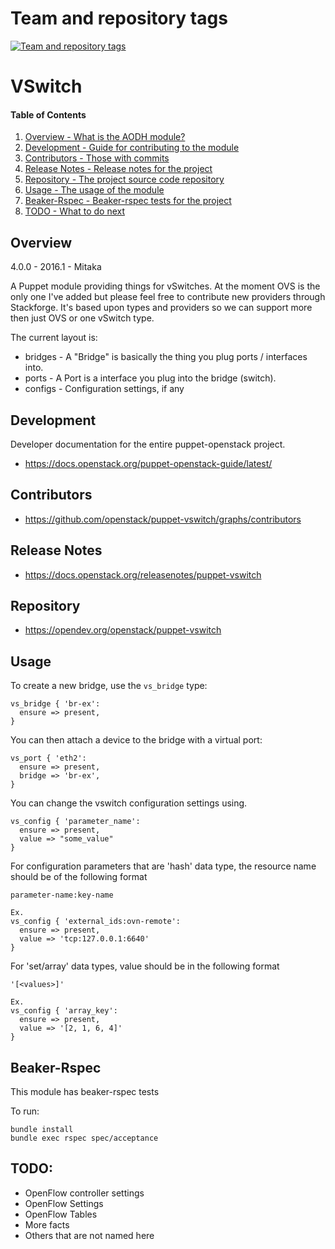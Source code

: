 Team and repository tags
========================

[![Team and repository tags](https://governance.openstack.org/tc/badges/puppet-vswitch.svg)](https://governance.openstack.org/tc/reference/tags/index.html)

<!-- Change things from this point on -->

VSwitch
====

#### Table of Contents

1. [Overview - What is the AODH module?](#overview)
2. [Development - Guide for contributing to the module](#development)
3. [Contributors - Those with commits](#contributors)
4. [Release Notes - Release notes for the project](#release-notes)
5. [Repository - The project source code repository](#repository)
6. [Usage - The usage of the module](#usage)
7. [Beaker-Rspec - Beaker-rspec tests for the project](#beaker-rpsec)
8. [TODO - What to do next](#todo)

Overview
--------

4.0.0 - 2016.1 - Mitaka

A Puppet module providing things for vSwitches. At the moment OVS is the only
one I've added but please feel free to contribute new providers through
Stackforge. It's based upon types and providers so we can support more then just
OVS or one vSwitch type.

The current layout is:

* bridges - A "Bridge" is basically the thing you plug ports / interfaces into.
* ports - A Port is a interface you plug into the bridge (switch).
* configs - Configuration settings, if any

Development
-----------

Developer documentation for the entire puppet-openstack project.

* https://docs.openstack.org/puppet-openstack-guide/latest/

Contributors
------------

* https://github.com/openstack/puppet-vswitch/graphs/contributors

Release Notes
-------------

* https://docs.openstack.org/releasenotes/puppet-vswitch

Repository
-------------

* https://opendev.org/openstack/puppet-vswitch

Usage
-------------
To create a new bridge, use the `vs_bridge` type:

```
vs_bridge { 'br-ex':
  ensure => present,
}
```

You can then attach a device to the bridge with a virtual port:
```
vs_port { 'eth2':
  ensure => present,
  bridge => 'br-ex',
}
```

You can change the vswitch configuration settings using.
```
vs_config { 'parameter_name':
  ensure => present,
  value => "some_value"
}
```
For configuration parameters that are 'hash' data type, the resource name
should be of the following format

```
parameter-name:key-name

Ex.
vs_config { 'external_ids:ovn-remote':
  ensure => present,
  value => 'tcp:127.0.0.1:6640'
}
```

For 'set/array' data types, value should be in the following format

```
'[<values>]'

Ex.
vs_config { 'array_key':
  ensure => present,
  value => '[2, 1, 6, 4]'
}
```

Beaker-Rspec
-------------

This module has beaker-rspec tests

To run:

```shell
bundle install
bundle exec rspec spec/acceptance
```

TODO:
-------------
* OpenFlow controller settings
* OpenFlow Settings
* OpenFlow Tables
* More facts
* Others that are not named here
